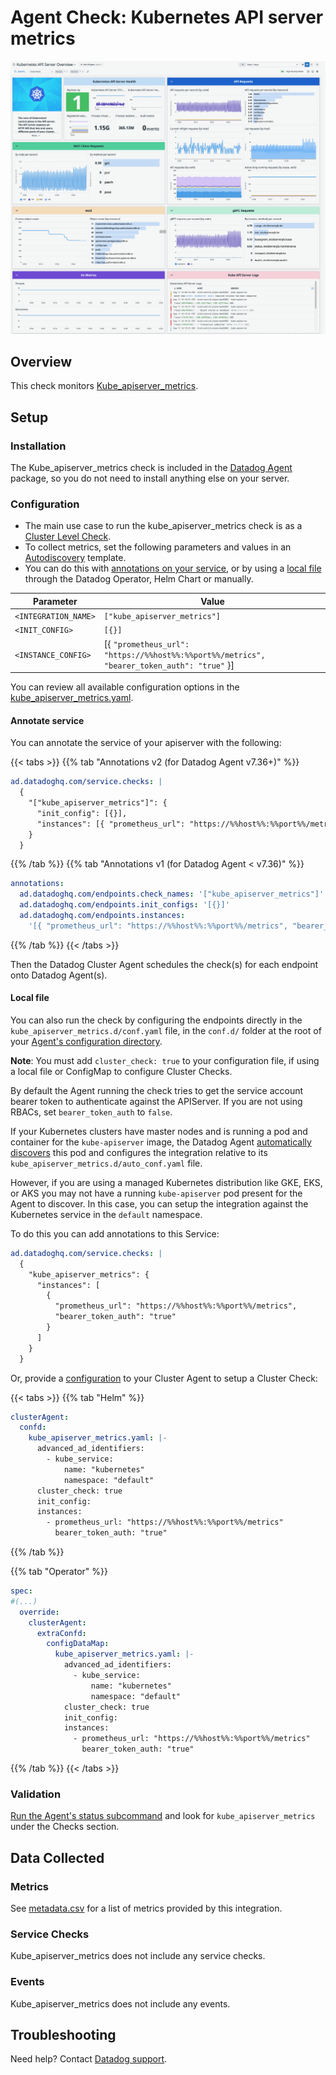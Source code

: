 # Agent Check: Kubernetes API server metrics

![Kubernetes API Server dashboard][1]

## Overview

This check monitors [Kube_apiserver_metrics][2].

## Setup

### Installation

The Kube_apiserver_metrics check is included in the [Datadog Agent][3] package, so you do not need to install anything else on your server.

### Configuration

- The main use case to run the kube_apiserver_metrics check is as a [Cluster Level Check][4]. 
- To collect metrics, set the following parameters and values in an [Autodiscovery][12] template. 
- You can do this with [annotations on your service](#annotate-service), or by using a [local file](#local-file) through the Datadog Operator, Helm Chart or manually. 

| Parameter         | Value                                                                 |
|-------------------|-----------------------------------------------------------------------|
| `<INTEGRATION_NAME>`| `["kube_apiserver_metrics"]`                                            |
| `<INIT_CONFIG>`     | `[{}]`                                                                  |
| `<INSTANCE_CONFIG>` | [{ `"prometheus_url": "https://%%host%%:%%port%%/metrics", "bearer_token_auth": "true"` }] |

You can review all available configuration options in the [kube_apiserver_metrics.yaml][7].

#### Annotate service
You can annotate the service of your apiserver with the following:

{{< tabs >}}
{{% tab "Annotations v2 (for Datadog Agent v7.36+)" %}}

```yaml
ad.datadoghq.com/service.checks: |
  {
    "["kube_apiserver_metrics"]": {
      "init_config": [{}],
      "instances": [{ "prometheus_url": "https://%%host%%:%%port%%/metrics", "bearer_token_auth": "true" }]
    }
  }  

```
{{% /tab %}}
{{% tab "Annotations v1 (for Datadog Agent < v7.36)" %}}

```yaml
annotations:
  ad.datadoghq.com/endpoints.check_names: '["kube_apiserver_metrics"]'
  ad.datadoghq.com/endpoints.init_configs: '[{}]'
  ad.datadoghq.com/endpoints.instances:
    '[{ "prometheus_url": "https://%%host%%:%%port%%/metrics", "bearer_token_auth": "true" }]'
```
{{% /tab %}}
{{< /tabs >}}

Then the Datadog Cluster Agent schedules the check(s) for each endpoint onto Datadog Agent(s). 

#### Local file

You can also run the check by configuring the endpoints directly in the `kube_apiserver_metrics.d/conf.yaml` file, in the `conf.d/` folder at the root of your [Agent's configuration directory][5].

**Note**: You must add `cluster_check: true` to your configuration file, if using a local file or ConfigMap to configure Cluster Checks.

By default the Agent running the check tries to get the service account bearer token to authenticate against the APIServer. If you are not using RBACs, set `bearer_token_auth` to `false`.

If your Kubernetes clusters have master nodes and is running a pod and container for the `kube-apiserver` image, the Datadog Agent  [automatically discovers][8] this pod and configures the integration relative to its `kube_apiserver_metrics.d/auto_conf.yaml` file. 

However, if you are using a managed Kubernetes distribution like GKE, EKS, or AKS you may not have a running `kube-apiserver` pod present for the Agent to discover. In this case, you can setup the integration against the Kubernetes service in the `default` namespace. 

To do this you can add annotations to this Service:

```yaml
ad.datadoghq.com/service.checks: |
  {
    "kube_apiserver_metrics": {
      "instances": [
        {
          "prometheus_url": "https://%%host%%:%%port%%/metrics", 
          "bearer_token_auth": "true"
        }
      ]
    }
  }  
```

Or, provide a [configuration][13] to your Cluster Agent to setup a Cluster Check:

{{< tabs >}}
{{% tab "Helm" %}}

```yaml
clusterAgent:
  confd:
    kube_apiserver_metrics.yaml: |-
      advanced_ad_identifiers:
        - kube_service:
            name: "kubernetes"
            namespace: "default"
      cluster_check: true
      init_config:
      instances:
        - prometheus_url: "https://%%host%%:%%port%%/metrics"
          bearer_token_auth: "true"
```
{{% /tab %}}


{{% tab "Operator" %}}

```yaml
spec:
#(...)
  override:
    clusterAgent:
      extraConfd:
        configDataMap:
          kube_apiserver_metrics.yaml: |-
            advanced_ad_identifiers:
              - kube_service:
                  name: "kubernetes"
                  namespace: "default"
            cluster_check: true
            init_config:
            instances:
              - prometheus_url: "https://%%host%%:%%port%%/metrics"
                bearer_token_auth: "true"
```

{{% /tab %}}
{{< /tabs >}}

### Validation

[Run the Agent's status subcommand][9] and look for `kube_apiserver_metrics` under the Checks section.

## Data Collected

### Metrics

See [metadata.csv][10] for a list of metrics provided by this integration.

### Service Checks

Kube_apiserver_metrics does not include any service checks.

### Events

Kube_apiserver_metrics does not include any events.

## Troubleshooting

Need help? Contact [Datadog support][11].

[1]: https://raw.githubusercontent.com/DataDog/integrations-core/master/kube_apiserver_metrics/images/screenshot.png
[2]: https://kubernetes.io/docs/reference/command-line-tools-reference/kube-apiserver
[3]: https://app.datadoghq.com/account/settings/agent/latest
[4]: https://docs.datadoghq.com/agent/cluster_agent/clusterchecks/
[5]: https://docs.datadoghq.com/agent/guide/agent-configuration-files/#agent-configuration-directory
[6]: https://docs.datadoghq.com/agent/cluster_agent/clusterchecks/#set-up-cluster-checks
[7]: https://github.com/DataDog/integrations-core/blob/master/kube_apiserver_metrics/datadog_checks/kube_apiserver_metrics/data/conf.yaml.example
[8]: https://docs.datadoghq.com/agent/kubernetes/integrations/
[9]: https://docs.datadoghq.com/agent/faq/agent-commands/#agent-status-and-information
[10]: https://github.com/DataDog/integrations-core/blob/master/kube_apiserver_metrics/metadata.csv
[11]: https://docs.datadoghq.com/help/
[12]: https://docs.datadoghq.com/containers/kubernetes/integrations/?tab=annotations
[13]: https://docs.datadoghq.com/containers/cluster_agent/clusterchecks/?tab=helm#configuration-from-configuration-files
